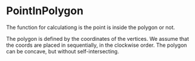 # PointInPolygon

The function for calculationg is the point is inside the polygon or not.

The polygon is defined by the coordinates of the vertices. We assume that the coords are placed in sequentially, in the clockwise order. The polygon can be concave, but without self-intersecting. 
